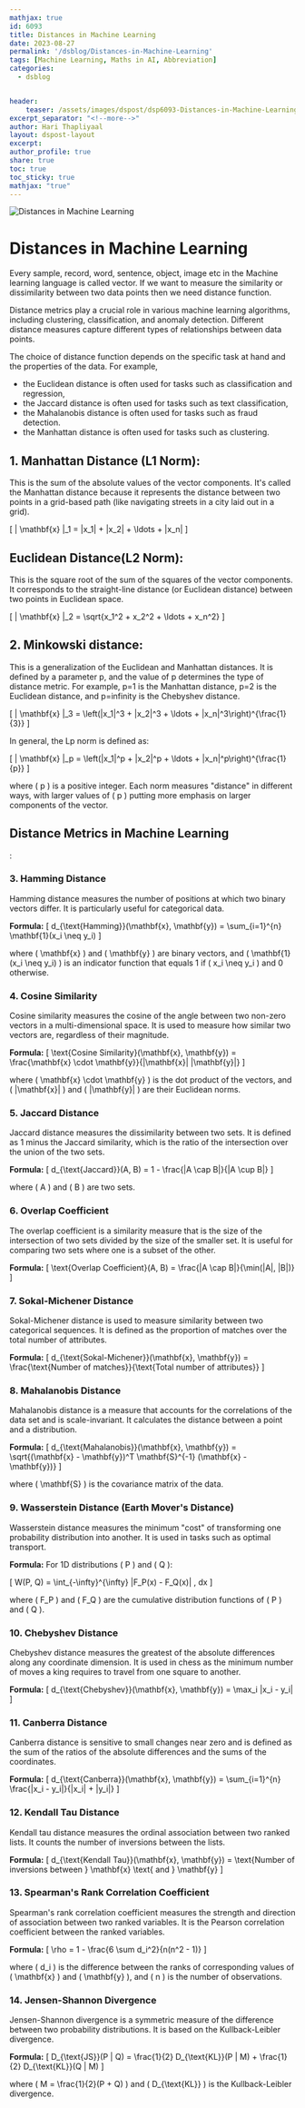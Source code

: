 ```yaml
---
mathjax: true
id: 6093
title: Distances in Machine Learning
date: 2023-08-27
permalink: '/dsblog/Distances-in-Machine-Learning'
tags: [Machine Learning, Maths in AI, Abbreviation]
categories:
  - dsblog


header:
    teaser: /assets/images/dspost/dsp6093-Distances-in-Machine-Learning.jpg
excerpt_separator: "<!--more-->"   
author: Hari Thapliyaal   
layout: dspost-layout   
excerpt:   
author_profile: true   
share: true   
toc: true   
toc_sticky: true 
mathjax: "true"
---
```


![Distances in Machine Learning](/assets/images/dspost/dsp6093-Distances-in-Machine-Learning.jpg)

# Distances in Machine Learning

Every sample, record, word, sentence, object, image etc in the Machine learning language is called vector. If we want to measure the similarity or dissimilarity between two data points then we need distance function.

Distance metrics play a crucial role in various machine learning algorithms, including clustering, classification, and anomaly detection. Different distance measures capture different types of relationships between data points.

The choice of distance function depends on the specific task at hand and the properties of the data. For example, 
- the Euclidean distance is often used for tasks such as classification and regression, 
- the Jaccard distance is often used for tasks such as text classification, 
- the Mahalanobis distance is often used for tasks such as fraud detection.
- the Manhattan distance is often used for tasks such as clustering.


## 1. Manhattan Distance (L1 Norm): 
This is the sum of the absolute values of the vector components. It's called the Manhattan distance because it represents the distance between two points in a grid-based path (like navigating streets in a city laid out in a grid).

   \[
   \| \mathbf{x} \|_1 = |x_1| + |x_2| + \ldots + |x_n|
   \]

## Euclidean Distance(L2 Norm): 
This is the square root of the sum of the squares of the vector components. It corresponds to the straight-line distance (or Euclidean distance) between two points in Euclidean space.

   \[
   \| \mathbf{x} \|_2 = \sqrt{x_1^2 + x_2^2 + \ldots + x_n^2}
   \]

## 2. Minkowski distance: 
This is a generalization of the Euclidean and Manhattan distances. It is defined by a parameter p, and the value of p determines the type of distance metric. For example, p=1 is the Manhattan distance, p=2 is the Euclidean distance, and p=infinity is the Chebyshev distance.

 \[
   \| \mathbf{x} \|_3 = \left(|x_1|^3 + |x_2|^3 + \ldots + |x_n|^3\right)^{\frac{1}{3}}
   \]

In general, the Lp norm is defined as:

\[
\| \mathbf{x} \|_p = \left(|x_1|^p + |x_2|^p + \ldots + |x_n|^p\right)^{\frac{1}{p}}
\]

where \( p \) is a positive integer. Each norm measures "distance" in different ways, with larger values of \( p \) putting more emphasis on larger components of the vector.


## Distance Metrics in Machine Learning

:

### 3. Hamming Distance
Hamming distance measures the number of positions at which two binary vectors differ. It is particularly useful for categorical data.

**Formula:**
\[
d_{\text{Hamming}}(\mathbf{x}, \mathbf{y}) = \sum_{i=1}^{n} \mathbf{1}(x_i \neq y_i)
\]

where \( \mathbf{x} \) and \( \mathbf{y} \) are binary vectors, and \( \mathbf{1}(x_i \neq y_i) \) is an indicator function that equals 1 if \( x_i \neq y_i \) and 0 otherwise.

### 4. Cosine Similarity
Cosine similarity measures the cosine of the angle between two non-zero vectors in a multi-dimensional space. It is used to measure how similar two vectors are, regardless of their magnitude.

**Formula:**
\[
\text{Cosine Similarity}(\mathbf{x}, \mathbf{y}) = \frac{\mathbf{x} \cdot \mathbf{y}}{\|\mathbf{x}\| \|\mathbf{y}\|}
\]

where \( \mathbf{x} \cdot \mathbf{y} \) is the dot product of the vectors, and \( \|\mathbf{x}\| \) and \( \|\mathbf{y}\| \) are their Euclidean norms.

### 5. Jaccard Distance
Jaccard distance measures the dissimilarity between two sets. It is defined as 1 minus the Jaccard similarity, which is the ratio of the intersection over the union of the two sets.

**Formula:**
\[
d_{\text{Jaccard}}(A, B) = 1 - \frac{|A \cap B|}{|A \cup B|}
\]

where \( A \) and \( B \) are two sets.

### 6. Overlap Coefficient
The overlap coefficient is a similarity measure that is the size of the intersection of two sets divided by the size of the smaller set. It is useful for comparing two sets where one is a subset of the other.

**Formula:**
\[
\text{Overlap Coefficient}(A, B) = \frac{|A \cap B|}{\min(|A|, |B|)}
\]

### 7. Sokal-Michener Distance
Sokal-Michener distance is used to measure similarity between two categorical sequences. It is defined as the proportion of matches over the total number of attributes.

**Formula:**
\[
d_{\text{Sokal-Michener}}(\mathbf{x}, \mathbf{y}) = \frac{\text{Number of matches}}{\text{Total number of attributes}}
\]

### 8. Mahalanobis Distance
Mahalanobis distance is a measure that accounts for the correlations of the data set and is scale-invariant. It calculates the distance between a point and a distribution.

**Formula:**
\[
d_{\text{Mahalanobis}}(\mathbf{x}, \mathbf{y}) = \sqrt{(\mathbf{x} - \mathbf{y})^T \mathbf{S}^{-1} (\mathbf{x} - \mathbf{y})}
\]

where \( \mathbf{S} \) is the covariance matrix of the data.

### 9. Wasserstein Distance (Earth Mover's Distance)
Wasserstein distance measures the minimum "cost" of transforming one probability distribution into another. It is used in tasks such as optimal transport.

**Formula:**
For 1D distributions \( P \) and \( Q \):

\[
W(P, Q) = \int_{-\infty}^{\infty} |F_P(x) - F_Q(x)| \, dx
\]

where \( F_P \) and \( F_Q \) are the cumulative distribution functions of \( P \) and \( Q \).

### 10. Chebyshev Distance
Chebyshev distance measures the greatest of the absolute differences along any coordinate dimension. It is used in chess as the minimum number of moves a king requires to travel from one square to another.

**Formula:**
\[
d_{\text{Chebyshev}}(\mathbf{x}, \mathbf{y}) = \max_i |x_i - y_i|
\]

### 11. Canberra Distance
Canberra distance is sensitive to small changes near zero and is defined as the sum of the ratios of the absolute differences and the sums of the coordinates.

**Formula:**
\[
d_{\text{Canberra}}(\mathbf{x}, \mathbf{y}) = \sum_{i=1}^{n} \frac{|x_i - y_i|}{|x_i| + |y_i|}
\]

### 12. Kendall Tau Distance
Kendall tau distance measures the ordinal association between two ranked lists. It counts the number of inversions between the lists.

**Formula:**
\[
d_{\text{Kendall Tau}}(\mathbf{x}, \mathbf{y}) = \text{Number of inversions between } \mathbf{x} \text{ and } \mathbf{y}
\]

### 13. Spearman's Rank Correlation Coefficient
Spearman's rank correlation coefficient measures the strength and direction of association between two ranked variables. It is the Pearson correlation coefficient between the ranked variables.

**Formula:**
\[
\rho = 1 - \frac{6 \sum d_i^2}{n(n^2 - 1)}
\]

where \( d_i \) is the difference between the ranks of corresponding values of \( \mathbf{x} \) and \( \mathbf{y} \), and \( n \) is the number of observations.

### 14. Jensen-Shannon Divergence
Jensen-Shannon divergence is a symmetric measure of the difference between two probability distributions. It is based on the Kullback-Leibler divergence.

**Formula:**
\[
D_{\text{JS}}(P \| Q) = \frac{1}{2} D_{\text{KL}}(P \| M) + \frac{1}{2} D_{\text{KL}}(Q \| M)
\]

where \( M = \frac{1}{2}(P + Q) \) and \( D_{\text{KL}} \) is the Kullback-Leibler divergence.


